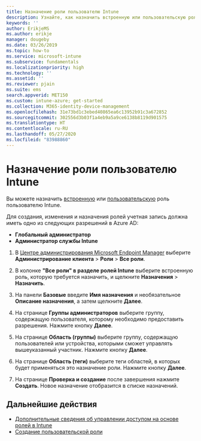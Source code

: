 ```yaml
---
title: Назначение роли пользователю Intune
description: Узнайте, как назначить встроенную или пользовательскую роль пользователю в Microsoft Intune.
keywords: ''
author: ErikjeMS
ms.author: erikje
manager: dougeby
ms.date: 03/26/2019
ms.topic: how-to
ms.service: microsoft-intune
ms.subservice: fundamentals
ms.localizationpriority: high
ms.technology: ''
ms.assetid: ''
ms.reviewer: pjain
ms.suite: ems
search.appverid: MET150
ms.custom: intune-azure; get-started
ms.collection: M365-identity-device-management
ms.openlocfilehash: 31e73bd1c3ebed40865ea6c13952b91c3a672852
ms.sourcegitcommit: 302556d3b03f1a4eb9a5a9ce6138b8119d901575
ms.translationtype: HT
ms.contentlocale: ru-RU
ms.lasthandoff: 05/27/2020
ms.locfileid: "83988860"
---
```

# <a name="assign-a-role-to-an-intune-user"></a>Назначение роли пользователю Intune

Вы можете назначить [встроенную](role-based-access-control.md#built-in-roles) или [пользовательскую](create-custom-role.md) роль пользователю Intune.

Для создания, изменения и назначения ролей учетная запись должна иметь одно из следующих разрешений в Azure AD:
- **Глобальный администратор**
- **Администратор службы Intune**

1. В [Центре администрирования Microsoft Endpoint Manager](https://go.microsoft.com/fwlink/?linkid=2109431) выберите **Администрирование клиента** > **Роли** > **Все роли**.

2. В колонке **"Все роли" в разделе ролей Intune** выберите встроенную роль, которую требуется назначить, и щелкните **Назначения** > **Назначить**.

5. На панели **Базовые** введите **Имя назначения** и необязательное **Описание назначения**, а затем щелкните **Далее**.

6. На странице **Группы администраторов** выберите группу, содержащую пользователя, которому необходимо предоставить разрешения. Нажмите кнопку **Далее**.

7. На странице **Область (группы)** выберите группу, содержащую пользователей или устройства, которыми сможет управлять вышеуказанный участник. Нажмите кнопку **Далее**.

8. На странице **Область (теги)** выберите теги областей, в которых будет применяться это назначение роли. Нажмите кнопку **Далее**.

9. На странице **Проверка и создание** после завершения нажмите **Создать**. Новое назначение отобразится в списке назначений.

## <a name="next-steps"></a>Дальнейшие действия
- [Дополнительные сведения об управлении доступом на основе ролей в Intune](role-based-access-control.md)
- [Создание пользовательской роли](create-custom-role.md)


